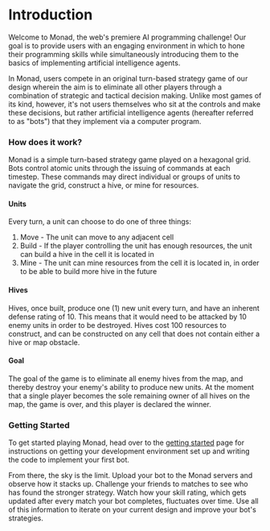 # Introduction

Welcome to Monad, the web's premiere AI programming challenge! Our goal is to provide users
with an engaging environment in which to hone their programming skills while simultaneously
introducing them to the basics of implementing artificial intelligence agents.

In Monad, users compete in an original turn-based strategy game of our design wherein the aim is to
eliminate all other players through a combination of strategic and tactical decision making.
Unlike most games of its kind, however, it's not users themselves who sit at the controls
and make these decisions, but rather artificial intelligence agents (hereafter referred to as "bots")
that they implement via a computer program.

### How does it work?

Monad is a simple turn-based strategy game played on a hexagonal grid. Bots control
atomic units through the issuing of commands at each timestep. These commands may
direct individual or groups of units to navigate the grid, construct a hive, or
mine for resources.

#### Units

Every turn, a unit can choose to do one of three things:

1. Move - The unit can move to any adjacent cell
2. Build - If the player controlling the unit has enough resources, the unit can build a hive in the
cell it is located in
3. Mine - The unit can mine resources from the cell it is located in, in order to be able to build more
hive in the future

#### Hives

Hives, once built, produce one (1) new unit every turn, and have an inherent defense rating of 10.
This means that it would need to be attacked by 10 enemy units in order to be destroyed. Hives cost 100
resources to construct, and can be constructed on any cell that does not contain either a hive
or map obstacle.

#### Goal

The goal of the game is to eliminate all enemy hives from the map, and thereby destroy your
enemy's ability to produce new units. At the moment that a single player becomes the
sole remaining owner of all hives on the map, the game is over, and this player is
declared the winner.

### Getting Started

To get started playing Monad, head over to the [getting started](../getting-started/) page
for instructions on getting your development environment set up and writing the code
to implement your first bot.

From there, the sky is the limit.
Upload your bot to the Monad servers and observe how it stacks up. Challenge your
friends to matches to see who has found the stronger strategy.
Watch how your skill rating, which
gets updated after every match your bot completes, fluctuates over time. Use all of this information to
iterate on your current design and improve your bot's strategies.

<div style="padding-bottom:50px"></div>
